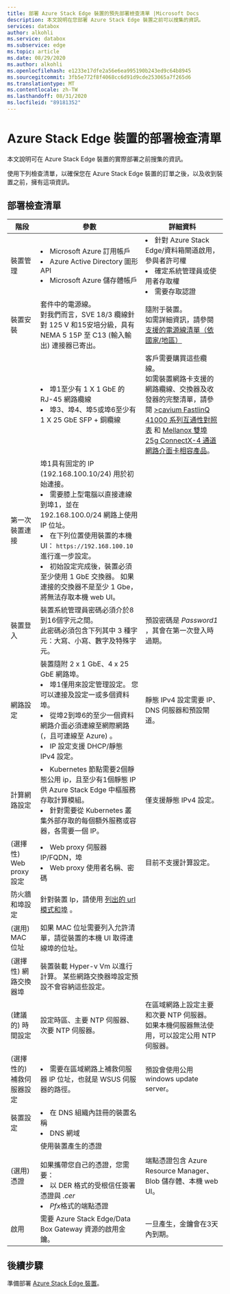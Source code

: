```yaml
---
title: 部署 Azure Stack Edge 裝置的預先部署檢查清單 |Microsoft Docs
description: 本文說明在您部署 Azure Stack Edge 裝置之前可以搜集的資訊。
services: databox
author: alkohli
ms.service: databox
ms.subservice: edge
ms.topic: article
ms.date: 08/29/2020
ms.author: alkohli
ms.openlocfilehash: e1233e17dfe2a56e6ea995190b243ed9c64b8945
ms.sourcegitcommit: 3fb5e772f8f4068cc6d91d9cde253065a7f265d6
ms.translationtype: MT
ms.contentlocale: zh-TW
ms.lasthandoff: 08/31/2020
ms.locfileid: "89181352"
---
```

# <a name="deployment-checklist-for-your-azure-stack-edge-device"></a>Azure Stack Edge 裝置的部署檢查清單  

本文說明可在 Azure Stack Edge 裝置的實際部署之前搜集的資訊。 

使用下列檢查清單，以確保您在 Azure Stack Edge 裝置的訂單之後，以及收到裝置之前，擁有這項資訊。 

## <a name="deployment-checklist"></a>部署檢查清單 

| 階段                             | 參數                                                                                                                                                                                                                           | 詳細資料                                                                                                           |
|-----------------------------------|-------------------------------------------------------------------------------------------------------------------------------------------------------------------------------------------------------------------------------------|-------------------------------------------------------------------------------------------------------------------|
| 裝置管理               | <li>Microsoft Azure 訂用帳戶</li><li>Azure Active Directory 圖形 API</li><li>Microsoft Azure 儲存體帳戶</li>|<li>針對 Azure Stack Edge/資料箱閘道啟用，參與者許可權</li><li>確定系統管理員或使用者存取權</li><li>需要存取認證</li> |
| 裝置安裝               | 套件中的電源線。 <br>對我們而言，SVE 18/3 纜線針對 125 V 和15安培分級，具有 NEMA 5 15P 至 C13 (輸入輸出) 連接器已寄出。                                                                                                                                                                                                          | 隨附于裝置。<br>如需詳細資訊，請參閱 [支援的電源線清單（依國家/地區）](azure-stack-edge-technical-specifications-power-cords-regional.md)                                                                                        |
|                                   | <li>埠1至少有 1 X 1 GbE 的 RJ-45 網路纜線  </li><li> 埠3、埠4、埠5或埠6至少有 1 X 25 GbE SFP + 銅纜線</li>| 客戶需要購買這些纜線。<br>如需裝置網路卡支援的網路纜線、交換器及收發器的完整清單，請參閱 [>cavium FastlinQ 41000 系列互通性對照表](https://www.marvell.com/documents/xalflardzafh32cfvi0z/) 和 [Mellanox 雙埠 25g ConnectX-4 通道網路介面卡相容產品](https://docs.mellanox.com/display/ConnectX4LxFirmwarev14271016/Firmware+Compatible+Products)。| 
| 第一次裝置連接      | 埠1具有固定的 IP (192.168.100.10/24) 用於初始連接。 <li>需要膝上型電腦以直接連線到埠1，並在 192.168.100.0/24 網路上使用 IP 位址。</li><li> 在下列位置使用裝置的本機 UI： `https://192.168.100.10` 進行進一步設定。</li><li> 初始設定完成後，裝置必須至少使用 1 GbE 交換器。 如果連接的交換器不是至少 1 Gbe，將無法存取本機 web UI。</li>|                                                                                                                   |
| 裝置登入                      | 裝置系統管理員密碼必須介於8到16個字元之間。 <br>此密碼必須包含下列其中 3 種字元：大寫、小寫、數字及特殊字元。                                            | 預設密碼是 *Password1* ，其會在第一次登入時過期。                                                     |
| 網路設定                  | 裝置隨附 2 x 1 GbE、4 x 25 GbE 網路埠。 <li>埠1僅用來設定管理設定。 您可以連接及設定一或多個資料埠。 </li><li> 從埠2到埠6的至少一個資料網路介面必須連線至網際網路 (，且可連線至 Azure) 。</li><li> IP 設定支援 DHCP/靜態 IPv4 設定。 | 靜態 IPv4 設定需要 IP、DNS 伺服器和預設閘道。                                                                                                                  |
| 計算網路設定     | <li>Kubernetes 節點需要2個靜態公用 ip，且至少有1個靜態 IP 供 Azure Stack Edge 中樞服務存取計算模組。</li><li>針對需要從 Kubernetes 叢集外部存取的每個額外服務或容器，各需要一個 IP。</li>                                                                                                                       | 僅支援靜態 IPv4 設定。                                                                      |
|  (選擇性) Web proxy 設定     | <li>Web proxy 伺服器 IP/FQDN，埠 </li><li>Web proxy 使用者名稱、密碼</li>                                                                                                                                                                                                    | 目前不支援計算設定。                                                                     |
| 防火牆和埠設定        | 針對裝置 Ip，請使用 [列出的 url 模式和埠](azure-stack-edge-system-requirements.md#networking-port-requirements) 。                                                                                                                                                  |                                                                                                                   |
|  (選用) MAC 位址            | 如果 MAC 位址需要列入允許清單，請從裝置的本機 UI 取得連線埠的位址。 |                                                                                                                   |
|  (選擇性) 網路交換器埠    | 裝置裝載 Hyper-v Vm 以進行計算。 某些網路交換器埠設定預設不會容納這些設定。                                                                                                        |                                                                                                                   |
|  (建議的) 時間設定       | 設定時區、主要 NTP 伺服器、次要 NTP 伺服器。                                                                                                                                                                    | 在區域網路上設定主要和次要 NTP 伺服器。<br>如果本機伺服器無法使用，可以設定公用 NTP 伺服器。                                                    |
|  (選擇性的) 補救伺服器設定 | <li>需要在區域網路上補救伺服器 IP 位址，也就是 WSUS 伺服器的路徑。 </li> | 預設會使用公用 windows update server。|
| 裝置設定                   | <li>在 DNS 組織內註冊的裝置名稱 </li><li>DNS 網域</li> |                                                                                                                   |
|  (選用) 憑證                      | 使用裝置產生的憑證 <br><br> 如果攜帶您自己的憑證，您需要： <li>以 DER 格式的受根信任簽署憑證與 *.cer* </li><li>*Pfx*格式的端點憑證</li>|端點憑證包含 Azure Resource Manager、Blob 儲存體、本機 web UI。                                                                                                                   |
| 啟用                        | 需要 Azure Stack Edge/Data Box Gateway 資源的啟用金鑰。                                                                                                                                                       | 一旦產生，金鑰會在3天內到期。                                                                        |


## <a name="next-steps"></a>後續步驟

準備部署 [Azure Stack Edge 裝置](azure-stack-edge-gpu-deploy-prep.md)。



